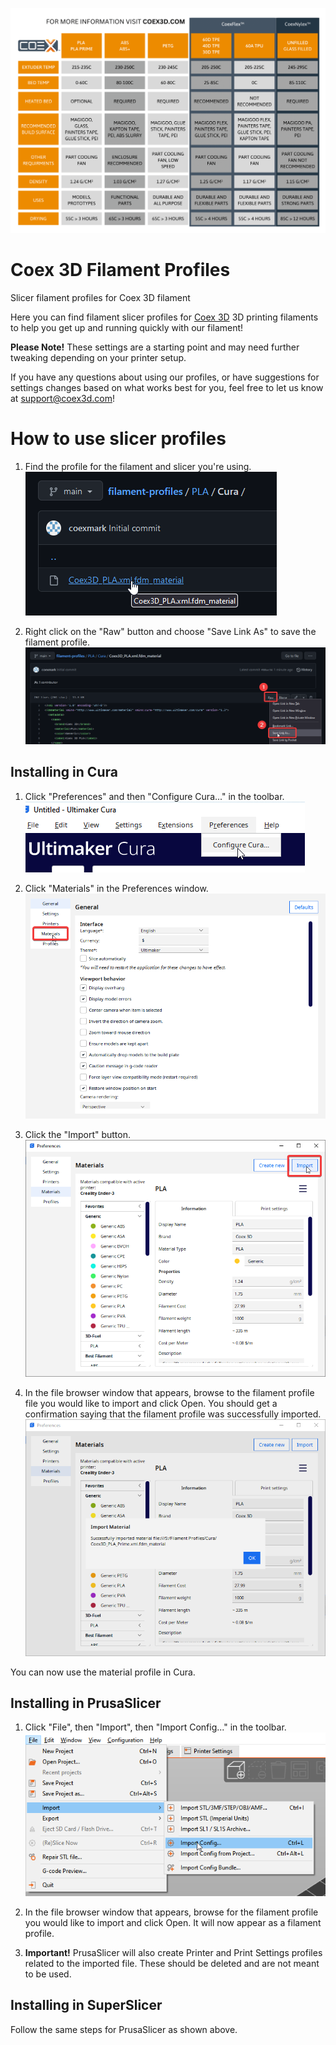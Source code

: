 ![Settings Pamphlet](images/settings.png)

# Coex 3D Filament Profiles

 Slicer filament profiles for Coex 3D filament

Here you can find filament slicer profiles for [Coex 3D](https://coex3d.com) 3D 
printing filaments to help you get up and running quickly with our filament!

**Please Note!** These settings are a starting point and may need further tweaking depending on your printer setup. 

If you have any questions about using our profiles, or have suggestions for settings changes based on what works best for you, feel free to let us know at [support@coex3d.com](mailto:support@coex3d.com)!

# How to use slicer profiles

1. Find the profile for the filament and slicer you're using.  
![Download Step 1](images/download_step1.png)

2. Right click on the "Raw" button and choose "Save Link As" to save the filament profile.  
![Download Step 2](images/download_step2.png)

## Installing in Cura

1. Click "Preferences" and then "Configure Cura..." in the toolbar.  
![Cura Step 1](images/cura_step1.png)

2. Click "Materials" in the Preferences window.  
![Cura Step 2](images/cura_step2.png)

3. Click the "Import" button.  
![Cura Step 3](images/cura_step3.png) 

4. In the file browser window that appears, browse to the filament profile file you would like to import and click Open. You should get a confirmation saying that the filament profile was successfully imported.  
![Cura Step 4](images/cura_step4.png)

You can now use the material profile in Cura.

## Installing in PrusaSlicer

1. Click "File", then "Import", then "Import Config..." in the toolbar.  
![PrusaSlicer Step 1](images/prusaslicer_step1.png)

2. In the file browser window that appears, browse for the filament profile you would like to import and click Open. It will now appear as a filament profile.
3. **Important!** PrusaSlicer will also create Printer and Print Settings profiles related to the imported file. These should be deleted and are not meant to be used.

## Installing in SuperSlicer

Follow the same steps for PrusaSlicer as shown above.
